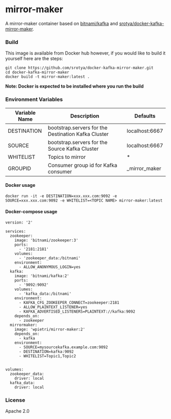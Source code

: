 # mirror-maker

A mirror-maker container based on [bitnami/kafka](https://hub.docker.com/r/bitnami/kafka/) and
 [srotya/docker-kafka-mirror-maker](https://github.com/srotya/docker-kafka-mirror-maker).  

### Build
This image is available from Docker hub however, if you would like to build it yourself here are the steps:

```
git clone https://github.com/srotya/docker-kafka-mirror-maker.git
cd docker-kafka-mirror-maker
docker build -t mirror-maker:latest .
```

**Note: Docker is expected to be installed where you run the build**

### Environment Variables
|    Variable Name    |                   Description                |   Defaults |
|---------------------|----------------------------------------------|------------|
|    DESTINATION      | bootstrap.servers for the Destination Kafka Cluster |localhost:6667|
|      SOURCE         | bootstrap.servers for the Source Kafka Cluster |localhost:6667|
|     WHITELIST       | Topics to mirror     | * |
|     GROUPID         | Consumer group id for Kafka consumer | _mirror_maker |

#### Docker usage
```
docker run -it -e DESTINATION=xxx.xxx.com:9092 -e SOURCE=xxx.xxx.com:9092 -e WHITELIST=<TOPIC NAME> mirror-maker:latest
```

#### Docker-compose usage

```
version: '2'

services:
  zookeeper:
    image: 'bitnami/zookeeper:3'
    ports:
      - '2181:2181'
    volumes:
      - 'zookeeper_data:/bitnami'
    environment:
      - ALLOW_ANONYMOUS_LOGIN=yes
  kafka:
    image: 'bitnami/kafka:2'
    ports:
      - '9092:9092'
    volumes:
      - 'kafka_data:/bitnami'
    environment:
      - KAFKA_CFG_ZOOKEEPER_CONNECT=zookeeper:2181
      - ALLOW_PLAINTEXT_LISTENER=yes
      - KAFKA_ADVERTISED_LISTENERS=PLAINTEXT://kafka:9092
    depends_on:
      - zookeeper
  mirrormaker:
    image: 'wpietri/mirror-maker:2'
    depends_on:
      - kafka
    environment:
      - SOURCE=mysourcekafka.example.com:9092
      - DESTINATION=kafka:9092
      - WHITELIST=Topic1,Topic2


volumes:
  zookeeper_data:
    driver: local
  kafka_data:
    driver: local

```

### License

Apache 2.0
